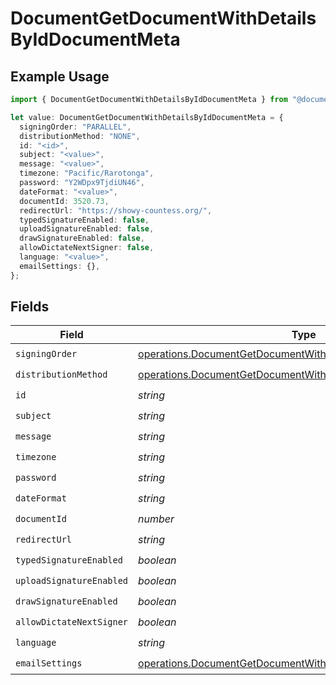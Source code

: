 # DocumentGetDocumentWithDetailsByIdDocumentMeta

## Example Usage

```typescript
import { DocumentGetDocumentWithDetailsByIdDocumentMeta } from "@documenso/sdk-typescript/models/operations";

let value: DocumentGetDocumentWithDetailsByIdDocumentMeta = {
  signingOrder: "PARALLEL",
  distributionMethod: "NONE",
  id: "<id>",
  subject: "<value>",
  message: "<value>",
  timezone: "Pacific/Rarotonga",
  password: "Y2WDpx9TjdiUN46",
  dateFormat: "<value>",
  documentId: 3520.73,
  redirectUrl: "https://showy-countess.org/",
  typedSignatureEnabled: false,
  uploadSignatureEnabled: false,
  drawSignatureEnabled: false,
  allowDictateNextSigner: false,
  language: "<value>",
  emailSettings: {},
};
```

## Fields

| Field                                                                                                                                              | Type                                                                                                                                               | Required                                                                                                                                           | Description                                                                                                                                        |
| -------------------------------------------------------------------------------------------------------------------------------------------------- | -------------------------------------------------------------------------------------------------------------------------------------------------- | -------------------------------------------------------------------------------------------------------------------------------------------------- | -------------------------------------------------------------------------------------------------------------------------------------------------- |
| `signingOrder`                                                                                                                                     | [operations.DocumentGetDocumentWithDetailsByIdSigningOrder](../../models/operations/documentgetdocumentwithdetailsbyidsigningorder.md)             | :heavy_check_mark:                                                                                                                                 | N/A                                                                                                                                                |
| `distributionMethod`                                                                                                                               | [operations.DocumentGetDocumentWithDetailsByIdDistributionMethod](../../models/operations/documentgetdocumentwithdetailsbyiddistributionmethod.md) | :heavy_check_mark:                                                                                                                                 | N/A                                                                                                                                                |
| `id`                                                                                                                                               | *string*                                                                                                                                           | :heavy_check_mark:                                                                                                                                 | N/A                                                                                                                                                |
| `subject`                                                                                                                                          | *string*                                                                                                                                           | :heavy_check_mark:                                                                                                                                 | N/A                                                                                                                                                |
| `message`                                                                                                                                          | *string*                                                                                                                                           | :heavy_check_mark:                                                                                                                                 | N/A                                                                                                                                                |
| `timezone`                                                                                                                                         | *string*                                                                                                                                           | :heavy_check_mark:                                                                                                                                 | N/A                                                                                                                                                |
| `password`                                                                                                                                         | *string*                                                                                                                                           | :heavy_check_mark:                                                                                                                                 | N/A                                                                                                                                                |
| `dateFormat`                                                                                                                                       | *string*                                                                                                                                           | :heavy_check_mark:                                                                                                                                 | N/A                                                                                                                                                |
| `documentId`                                                                                                                                       | *number*                                                                                                                                           | :heavy_check_mark:                                                                                                                                 | N/A                                                                                                                                                |
| `redirectUrl`                                                                                                                                      | *string*                                                                                                                                           | :heavy_check_mark:                                                                                                                                 | N/A                                                                                                                                                |
| `typedSignatureEnabled`                                                                                                                            | *boolean*                                                                                                                                          | :heavy_check_mark:                                                                                                                                 | N/A                                                                                                                                                |
| `uploadSignatureEnabled`                                                                                                                           | *boolean*                                                                                                                                          | :heavy_check_mark:                                                                                                                                 | N/A                                                                                                                                                |
| `drawSignatureEnabled`                                                                                                                             | *boolean*                                                                                                                                          | :heavy_check_mark:                                                                                                                                 | N/A                                                                                                                                                |
| `allowDictateNextSigner`                                                                                                                           | *boolean*                                                                                                                                          | :heavy_check_mark:                                                                                                                                 | N/A                                                                                                                                                |
| `language`                                                                                                                                         | *string*                                                                                                                                           | :heavy_check_mark:                                                                                                                                 | N/A                                                                                                                                                |
| `emailSettings`                                                                                                                                    | [operations.DocumentGetDocumentWithDetailsByIdEmailSettings](../../models/operations/documentgetdocumentwithdetailsbyidemailsettings.md)           | :heavy_check_mark:                                                                                                                                 | N/A                                                                                                                                                |